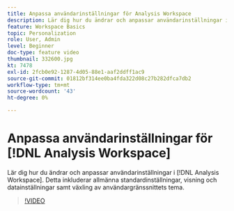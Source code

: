 ```yaml
---
title: Anpassa användarinställningar för Analysis Workspace
description: Lär dig hur du ändrar och anpassar användarinställningar i Analysis Workspace
feature: Workspace Basics
topic: Personalization
role: User, Admin
level: Beginner
doc-type: feature video
thumbnail: 332600.jpg
kt: 7478
exl-id: 2fcb0e92-1287-4d05-88e1-aaf2ddff1ac9
source-git-commit: 01812bf314ee0ba4fda322d08c27b282dfca7db2
workflow-type: tm+mt
source-wordcount: '43'
ht-degree: 0%

---
```


# Anpassa användarinställningar för [!DNL Analysis Workspace]

Lär dig hur du ändrar och anpassar användarinställningar i [!DNL Analysis Workspace]. Detta inkluderar allmänna standardinställningar, visning och datainställningar samt växling av användargränssnittets tema.

>[!VIDEO](https://video.tv.adobe.com/v/3429989/?quality=12&learn=on&captions=swe)
